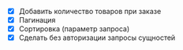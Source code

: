 - [x] Добавить количество товаров при заказе
- [x] Пагинация
- [x] Сортировка (параметр запроса)
- [x] Сделать без авторизации запросы сущностей